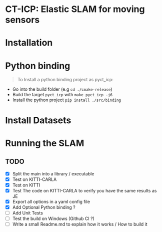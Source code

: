 # CT-ICP: Elastic SLAM for moving sensors

# Installation

# Python binding

> To Install a python binding project as pyct_icp:
- Go into the build folder (e.g `cd ./cmake-release`) 
- Build the target `pyct_icp` with `make pyct_icp -j6`
- Install the python project `pip install ./src/binding` 


# Install Datasets

# Running the SLAM

## TODO

- [x] Split the main into a library / executable
- [x] Test on KITTI-CARLA
- [x] Test on KITTI
- [x] Test The code on KITTI-CARLA to verify you have the same results as JE
- [x] Export all options in a yaml config file
- [x] Add Optional Python binding ?
- [ ] Add Unit Tests
- [ ] Test the build on Windows (Github CI ?)
- [ ] Write a small Readme.md to explain how it works / How to build it
